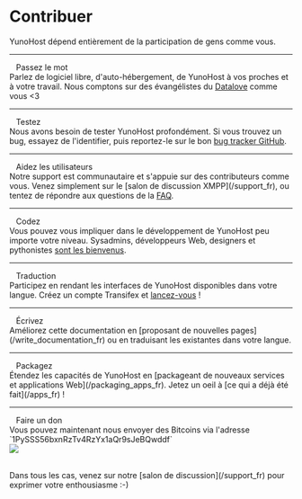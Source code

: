 # Contribuer

<p class="lead">
YunoHost dépend entièrement de la participation de gens comme vous.
</p>

---

<div class="row">
<div class="col col-md-3 lead">
<span class="glyphicon glyphicon-heart"></span>&nbsp;&nbsp; Passez le mot
</div>
<div class="col col-md-8" markdown="1">
Parlez de logiciel libre, d'auto-hébergement, de YunoHost à vos proches et à votre travail. Nous comptons sur des évangélistes du <a href="http://datalove.me/" target="_blank">Datalove</a> comme vous <3
</div>
</div>

---

<div class="row">
<div class="col col-md-3 lead">
<span class="glyphicon glyphicon-exclamation-sign"></span>&nbsp;&nbsp; Testez
</div>
<div class="col col-md-8" markdown="1">
Nous avons besoin de tester YunoHost profondément. Si vous trouvez un bug, essayez de l'identifier, puis reportez-le sur le bon <a href="https://github.com/YunoHost" target="_blank">bug tracker GitHub</a>.
</div>
</div>

---

<div class="row">
<div class="col col-md-3 lead">
<span class="glyphicon glyphicon-user"></span>&nbsp;&nbsp; Aidez les utilisateurs
</div>
<div class="col col-md-8" markdown="1">
Notre support est communautaire et s'appuie sur des contributeurs comme vous. Venez simplement sur le [salon de discussion XMPP](/support_fr), ou tentez de répondre aux questions de la <a href="https://ask.yunohost.org/" target="_blank">FAQ</a>.
</div>
</div>

---

<div class="row">
<div class="col col-md-3 lead">
<span class="glyphicon glyphicon-cog"></span>&nbsp;&nbsp; Codez
</div>
<div class="col col-md-8" markdown="1">
Vous pouvez vous impliquer dans le développement de YunoHost peu importe votre niveau. Sysadmins, développeurs Web, designers et pythonistes <a href="https://github.com/YunoHost" target="_blank">sont les bienvenus</a>.
</div>
</div>

---

<div class="row">
<div class="col col-md-3 lead">
<span class="glyphicon glyphicon-globe"></span>&nbsp;&nbsp; Traduction
</div>
<div class="col col-md-8" markdown="1">
Participez en rendant les interfaces de YunoHost disponibles dans votre langue. Créez un compte Transifex et <a href="https://www.transifex.com/organization/yunohost/" target="_blank">lancez-vous</a> !
</div>
</div>

---

<div class="row">
<div class="col col-md-3 lead">
<span class="glyphicon glyphicon-edit"></span>&nbsp;&nbsp; Écrivez
</div>
<div class="col col-md-8" markdown="1">
Améliorez cette documentation en [proposant de nouvelles pages](/write_documentation_fr) ou en traduisant les existantes dans votre langue.
</div>
</div>

---

<div class="row">
<div class="col col-md-3 lead">
<span class="glyphicon glyphicon-gift"></span>&nbsp;&nbsp; Packagez
</div>
<div class="col col-md-8" markdown="1">
Étendez les capacités de YunoHost en [packageant de nouveaux services et applications Web](/packaging_apps_fr). Jetez un oeil à [ce qui a déjà été fait](/apps_fr) !
</div>
</div>

---

<div class="row">
<div class="col col-md-3 lead">
<span class="glyphicon glyphicon-euro"></span>&nbsp;&nbsp; Faire un don
</div>
<div class="col col-md-8" markdown="1">
Vous pouvez maintenant nous envoyer des Bitcoins via l'adresse `1PySSS56bxnRzTv4RzYx1aQr9sJeBQwddf`
</br>
<a href="bitcoin:1PySSS56bxnRzTv4RzYx1aQr9sJeBQwddf?label=Yunohost"><img src="https://yunohost.org/images/bitcoin.png" /></a>
</div>
</div>

<br>
<p class="lead" markdown="1">Dans tous les cas, venez sur notre [salon de discussion](/support_fr) pour exprimer votre enthousiasme :-)</p>
